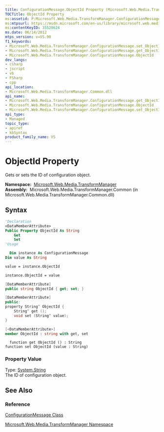 ```yaml
---
title: ConfigurationMessage.ObjectId Property (Microsoft.Web.Media.TransformManager)
TOCTitle: ObjectId Property
ms:assetid: P:Microsoft.Web.Media.TransformManager.ConfigurationMessage.ObjectId
ms:mtpsurl: https://msdn.microsoft.com/en-us/library/microsoft.web.media.transformmanager.configurationmessage.objectid(v=VS.90)
ms:contentKeyID: 35520624
ms.date: 06/14/2012
mtps_version: v=VS.90
f1_keywords:
- Microsoft.Web.Media.TransformManager.ConfigurationMessage.set_ObjectId
- Microsoft.Web.Media.TransformManager.ConfigurationMessage.get_ObjectId
- Microsoft.Web.Media.TransformManager.ConfigurationMessage.ObjectId
dev_langs:
- csharp
- jscript
- vb
- FSharp
- cpp
api_location:
- Microsoft.Web.Media.TransformManager.Common.dll
api_name:
- Microsoft.Web.Media.TransformManager.ConfigurationMessage.get_ObjectId
- Microsoft.Web.Media.TransformManager.ConfigurationMessage.ObjectId
- Microsoft.Web.Media.TransformManager.ConfigurationMessage.set_ObjectId
api_type:
- Managed
topic_type:
- apiref
- kbSyntax
product_family_name: VS
---
```


# ObjectId Property

Gets or sets the ID of configuration object.

**Namespace:**  [Microsoft.Web.Media.TransformManager](microsoft-web-media-transformmanager-namespace.md)  
**Assembly:**  Microsoft.Web.Media.TransformManager.Common (in Microsoft.Web.Media.TransformManager.Common.dll)

## Syntax

```vb
'Declaration
<DataMemberAttribute> _
Public Property ObjectId As String
    Get
    Set
'Usage

  Dim instance As ConfigurationMessage
Dim value As String

value = instance.ObjectId

instance.ObjectId = value
```

```csharp
[DataMemberAttribute]
public string ObjectId { get; set; }
```

```cpp
[DataMemberAttribute]
public:
property String^ ObjectId {
    String^ get ();
    void set (String^ value);
}
```

``` fsharp
[<DataMemberAttribute>]
member ObjectId : string with get, set
```

```jscript
  function get ObjectId () : String
function set ObjectId (value : String)
```

### Property Value

Type: [System.String](https://msdn.microsoft.com/library/s1wwdcbf)  
The ID of configuration object.  

## See Also

### Reference

[ConfigurationMessage Class](configurationmessage-class-microsoft-web-media-transformmanager.md)

[Microsoft.Web.Media.TransformManager Namespace](microsoft-web-media-transformmanager-namespace.md)

